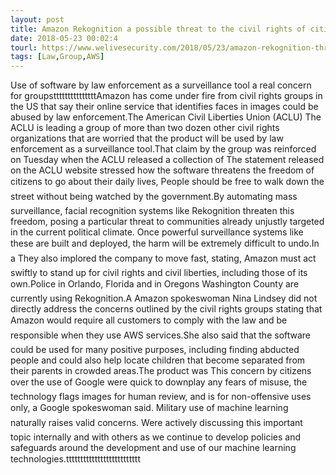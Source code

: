 ```yaml
---
layout: post
title: Amazon Rekognition a possible threat to the civil rights of citizens
date: 2018-05-23 00:02:4
tourl: https://www.welivesecurity.com/2018/05/23/amazon-rekognition-threat-civil-rights/
tags: [Law,Group,AWS]
---
```

Use of software by law enforcement as a surveillance tool a real concern for groupstttttttttttttttAmazon has come under fire from civil rights groups in the US that say their online service that identifies faces in images could be abused by law enforcement.The American Civil Liberties Union (ACLU) The ACLU is leading a group of more than two dozen other civil rights organizations that are worried that the product will be used by law enforcement as a surveillance tool.That claim by the group was reinforced on Tuesday when the ACLU released a collection of The statement released on the ACLU website stressed how the software threatens the freedom of citizens to go about their daily lives, People should be free to walk down the street without being watched by the government.By automating mass surveillance, facial recognition systems like Rekognition threaten this freedom, posing a particular threat to communities already unjustly targeted in the current political climate. Once powerful surveillance systems like these are built and deployed, the harm will be extremely difficult to undo.In a They also implored the company to move fast, stating, Amazon must act swiftly to stand up for civil rights and civil liberties, including those of its own.Police in Orlando, Florida and in Oregons Washington County are currently using Rekognition.A Amazon spokeswoman Nina Lindsey did not directly address the concerns outlined by the civil rights groups stating that Amazon would require all customers to comply with the law and be responsible when they use AWS services.She also said that the software could be used for many positive purposes, including finding abducted people and could also help locate children that become separated from their parents in crowded areas.The product was This concern by citizens over the use of Google were quick to downplay any fears of misuse, the technology flags images for human review, and is for non-offensive uses only, a Google spokeswoman said. Military use of machine learning naturally raises valid concerns. Were actively discussing this important topic internally and with others as we continue to develop policies and safeguards around the development and use of our machine learning technologies.tttttttttttttttttttttttttt